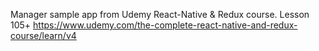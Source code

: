 Manager sample app from Udemy React-Native & Redux course.  Lesson 105+
https://www.udemy.com/the-complete-react-native-and-redux-course/learn/v4
